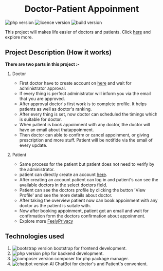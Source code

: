 <h1 align="center">Doctor-Patient Appoinment</h1>

![php version](https://img.shields.io/badge/php-v7.4-blue?style=plastic) ![licence version](https://img.shields.io/badge/licence-feelyprivacy-green?style=plastic)  ![build version](https://img.shields.io/badge/build-passing-green?style=plastic)

This project will makes life easier of doctors and patients. Click <a href="https://test.feelyprivacy.com/s/">here</a> and explore more.

## Project Description (How it works)

**There are two parts in this project :-**

1. Doctor 
   - First doctor have to create account on <a href="https://test.feelyprivacy.com/s/">here</a> and wait for administrator approval.
   - If every thing is perfect administrator will inform you via the email  that you are approved.
   - After approval doctor's first work is to complete profile. It helps patients as well as doctor's ranking.
   - After every thing is set, now doctor can scheduled the timings which is suitable for doctor.
   - When patient is book appoinment with any doctor, the doctor will have an email about thatappoinment.
   - Then doctor can able to confirm or cancel appoinment, or giving prescription and more stuff. Patient will be notifide via the email of every update.

2. Patient
   - Same process for the patient but patient does not need to verify by the administrator.
   - patient can directly create an account <a href="https://test.feelyprivacy.com/s/">here</a>.
   - After creating an account patient can log in and patient's can see the available doctors in the select doctors field.
   - Patient can see the doctors profile by clicking the button 'View Profile' and see the more details about doctor.
   - After taking the overview patient now can book appoinment with any doctor as the patient is suitale with.
   - Now after booking appoinment, patient got an email and wait for confirmation form the doctors confirmation about appoinment.
   - Explore more <a href="https://test.feelyprivacy.com/s/">FeelyPrivacy</a>

## Technologies used

1. ![bootstrap version](https://img.shields.io/badge/bootstrap-v5.0-green?style=plastic) bootstrap for frontend development.
2. ![php version](https://img.shields.io/badge/php-v7.4-blue?style=plastic) php for backend development.
3. ![composer version](https://img.shields.io/badge/composer-v2.1.3-orange?style=plastic) composer for php package manager.
4. ![chatbot version](https://img.shields.io/badge/build-passing-green?style=plastic) AI ChatBot for doctor's and Patient's convenient.





